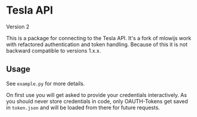 # Tesla API
Version 2

This is a package for connecting to the Tesla API.
It's a fork of mlowijs work with refactored authentication and token handling.
Because of this it is not backward compatible to versions 1.x.x.

## Usage

See `example.py` for more details.

On first use you will get asked to provide your credentials interactively. As you should never store credentials in code, only OAUTH-Tokens get saved in `token.json` and will be loaded from there for future requests.
